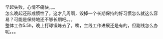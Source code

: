 早起失败，心情不痛快。。。       
怎么晚起还形成惯性了，这才几周啊，毁掉一个长期保持的好习惯怎么就这么容易？可能是保持地还不够长期吧。。。  
整体工作5.5h，晚上打球锻炼去了，唉，主线工作进展还是有的，但副线怎么办呢。。。  
